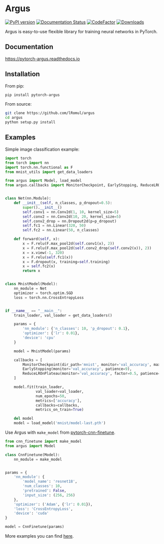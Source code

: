 # Argus 

[![PyPI version](https://badge.fury.io/py/pytorch-argus.svg)](https://badge.fury.io/py/pytorch-argus)
[![Documentation Status](https://readthedocs.org/projects/pytorch-argus/badge/?version=latest)](https://pytorch-argus.readthedocs.io/en/latest/?badge=latest)
[![CodeFactor](https://www.codefactor.io/repository/github/lromul/argus/badge)](https://www.codefactor.io/repository/github/lromul/argus)
[![Downloads](https://pepy.tech/badge/pytorch-argus)](https://pepy.tech/project/pytorch-argus)


Argus is easy-to-use flexible library for training neural networks in PyTorch.

## Documentation

https://pytorch-argus.readthedocs.io

## Installation

From pip:

```bash
pip install pytorch-argus
```

From source:

```bash
git clone https://github.com/lRomul/argus
cd argus
python setup.py install
```

## Examples

Simple image classification example:

```python
import torch
from torch import nn
import torch.nn.functional as F
from mnist_utils import get_data_loaders

from argus import Model, load_model
from argus.callbacks import MonitorCheckpoint, EarlyStopping, ReduceLROnPlateau


class Net(nn.Module):
    def __init__(self, n_classes, p_dropout=0.5):
        super().__init__()
        self.conv1 = nn.Conv2d(1, 10, kernel_size=5)
        self.conv2 = nn.Conv2d(10, 20, kernel_size=5)
        self.conv2_drop = nn.Dropout2d(p=p_dropout)
        self.fc1 = nn.Linear(320, 50)
        self.fc2 = nn.Linear(50, n_classes)

    def forward(self, x):
        x = F.relu(F.max_pool2d(self.conv1(x), 2))
        x = F.relu(F.max_pool2d(self.conv2_drop(self.conv2(x)), 2))
        x = x.view(-1, 320)
        x = F.relu(self.fc1(x))
        x = F.dropout(x, training=self.training)
        x = self.fc2(x)
        return x


class MnistModel(Model):
    nn_module = Net
    optimizer = torch.optim.SGD
    loss = torch.nn.CrossEntropyLoss


if __name__ == "__main__":
    train_loader, val_loader = get_data_loaders()

    params = {
        'nn_module': {'n_classes': 10, 'p_dropout': 0.1},
        'optimizer': {'lr': 0.01},
        'device': 'cpu'
    }

    model = MnistModel(params)

    callbacks = [
        MonitorCheckpoint(dir_path='mnist', monitor='val_accuracy', max_saves=3),
        EarlyStopping(monitor='val_accuracy', patience=9),
        ReduceLROnPlateau(monitor='val_accuracy', factor=0.5, patience=3)
    ]

    model.fit(train_loader,
              val_loader=val_loader,
              num_epochs=50,
              metrics=['accuracy'],
              callbacks=callbacks,
              metrics_on_train=True)

    del model
    model = load_model('mnist/model-last.pth')
```

Use Argus with `make_model` from [pytorch-cnn-finetune](https://github.com/creafz/pytorch-cnn-finetune).

```python
from cnn_finetune import make_model
from argus import Model

class CnnFinetune(Model):
    nn_module = make_model


params = {
    'nn_module': {
        'model_name': 'resnet18',
        'num_classes': 10,
        'pretrained': False,
        'input_size': (256, 256)
    },
    'optimizer': ('Adam', {'lr': 0.01}),
    'loss': 'CrossEntropyLoss',
    'device': 'cuda'
}

model = CnnFinetune(params)
```

More examples you can find [here](https://pytorch-argus.readthedocs.io/en/latest/examples.html).
